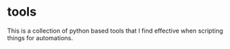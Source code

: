 # tools

This is a collection of python based tools that I find effective when scripting things for automations.
